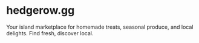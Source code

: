 # hedgerow.gg
Your island marketplace for homemade treats, seasonal produce, and local delights. Find fresh, discover local.
